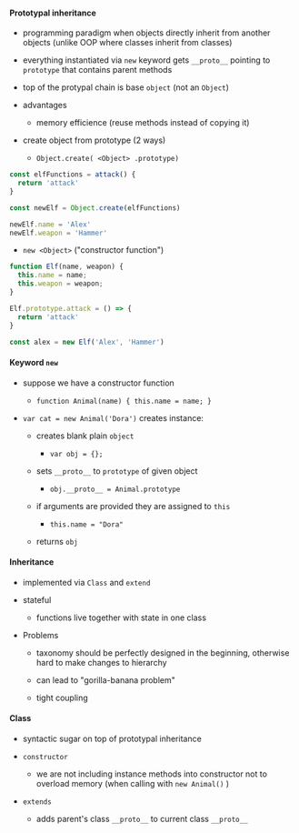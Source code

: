 
#### Prototypal inheritance

- programming paradigm when objects directly inherit from another objects (unlike OOP where classes inherit from classes)

- everything instantiated via `new` keyword gets `__proto__` pointing to `prototype` that contains parent methods

- top of the protypal chain is base `object` (not an `Object`)

- advantages

  - memory efficience (reuse methods instead of copying it)

- create object from prototype (2 ways)

  - `Object.create( <Object> .prototype)`

```js
const elfFunctions = attack() {
  return 'attack'
}

const newElf = Object.create(elfFunctions)

newElf.name = 'Alex'
newElf.weapon = 'Hammer'
```

  - `new <Object>` ("constructor function")

```js
function Elf(name, weapon) {
  this.name = name;
  this.weapon = weapon;
}

Elf.prototype.attack = () => {
  return 'attack'
}

const alex = new Elf('Alex', 'Hammer')
```

#### Keyword `new`

- suppose we have a constructor function

  - `function Animal(name) { this.name = name; }`

- `var cat = new Animal('Dora')` creates instance:

  - creates blank plain `object`

    - `var obj = {};`

  - sets `__proto__` to `prototype` of given object

    - `obj.__proto__ = Animal.prototype`

  - if arguments are provided they are assigned to `this`

    - `this.name = "Dora"`

  - returns `obj`   
 
 #### Inheritance
 
- implemented via `Class` and `extend`

- stateful

  - functions live together with state in one class

- Problems

  - taxonomy should be perfectly designed in the beginning, otherwise hard to make changes to hierarchy

  - can lead to "gorilla-banana problem"

  - tight coupling

 #### Class

- syntactic sugar on top of prototypal inheritance

- `constructor`

  - we are not including instance methods into constructor not to overload memory (when calling with `new Animal()` )

- `extends`

  - adds parent's class `__proto__` to current class `__proto__`